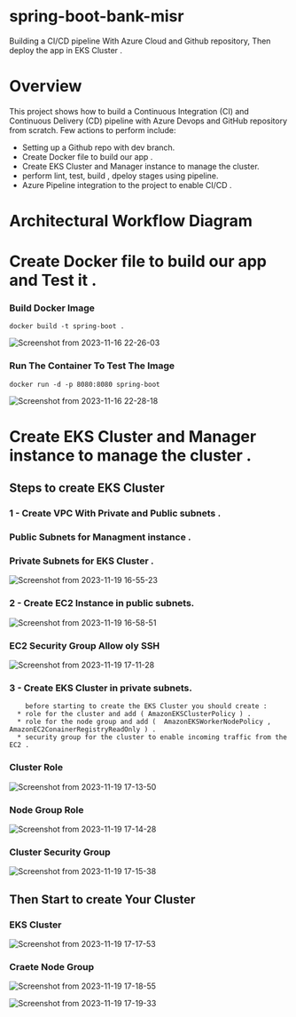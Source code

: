 # spring-boot-bank-misr
Building a CI/CD pipeline With Azure Cloud and Github repository, Then deploy the app in EKS Cluster .

####
# Overview
####
This project shows how to build a Continuous Integration (CI) and Continuous Delivery (CD) pipeline with Azure Devops and GitHub repository from scratch. Few actions to perform include:
  * Setting up a Github repo with dev branch.
  * Create Docker file to build our app .
  * Create EKS Cluster and Manager instance to manage the cluster.
  * perform lint, test, build , dpeloy stages using pipeline.
  * Azure Pipeline integration to the project to enable CI/CD .
    
    
# Architectural Workflow Diagram
#### 


# Create Docker file to build our app and Test it .
### Build Docker Image
```
docker build -t spring-boot .
```
![Screenshot from 2023-11-16 22-26-03](https://github.com/Alielhaba/spring-boot-bank-misr/assets/118537759/409a578c-661f-4eae-a01b-b2d9451357d8)

### Run The Container To Test The Image 
```
docker run -d -p 8080:8080 spring-boot
```
![Screenshot from 2023-11-16 22-28-18](https://github.com/Alielhaba/spring-boot-bank-misr/assets/118537759/737b18fd-88c3-48c4-adae-d5ab00cbb79d)

# Create EKS Cluster and Manager instance to manage the cluster .
## Steps to create EKS Cluster 
### 1 - Create VPC With Private and Public subnets .
###     Public Subnets for Managment instance . 
###     Private Subnets for EKS Cluster .


![Screenshot from 2023-11-19 16-55-23](https://github.com/Alielhaba/Spring-boot-app/assets/118537759/5d39e168-1574-468a-92ae-d5bd84477e57)

### 2 - Create EC2 Instance in public subnets.

![Screenshot from 2023-11-19 16-58-51](https://github.com/Alielhaba/Spring-boot-app/assets/118537759/d7925e75-0c70-4d0b-bd2a-850c2c560356)

### EC2 Security Group Allow oly SSH

![Screenshot from 2023-11-19 17-11-28](https://github.com/Alielhaba/Spring-boot-app/assets/118537759/856c4c86-9406-47ab-a046-ae76619220f5)



### 3 - Create EKS Cluster in private subnets.
        before starting to create the EKS Cluster you should create : 
      * role for the cluster and add ( AmazonEKSClusterPolicy ) .
      * role for the node group and add (  AmazonEKSWorkerNodePolicy , AmazonEC2ConainerRegistryReadOnly ) .
      * security group for the cluster to enable incoming traffic from the EC2 . 

### Cluster Role 

![Screenshot from 2023-11-19 17-13-50](https://github.com/Alielhaba/Spring-boot-app/assets/118537759/83a57767-fafa-44be-acde-5532009cf405)

### Node Group Role 

![Screenshot from 2023-11-19 17-14-28](https://github.com/Alielhaba/Spring-boot-app/assets/118537759/d9cf7e4d-3030-46a8-9ff1-cf465306ebf1)

### Cluster Security Group 

![Screenshot from 2023-11-19 17-15-38](https://github.com/Alielhaba/Spring-boot-app/assets/118537759/2cf124ac-5d6e-4897-b590-4fa06d13d0f5)


## Then Start to create Your Cluster 

### EKS Cluster 

![Screenshot from 2023-11-19 17-17-53](https://github.com/Alielhaba/Spring-boot-app/assets/118537759/a0d86f22-d420-4a8e-93d4-e52245a4493b)

### Craete Node Group 

![Screenshot from 2023-11-19 17-18-55](https://github.com/Alielhaba/Spring-boot-app/assets/118537759/4aa5ec52-54ed-4daa-b0f3-d22b739c2d64)

![Screenshot from 2023-11-19 17-19-33](https://github.com/Alielhaba/Spring-boot-app/assets/118537759/63780db3-3702-474f-9244-8fc4c3d8656e)














        
